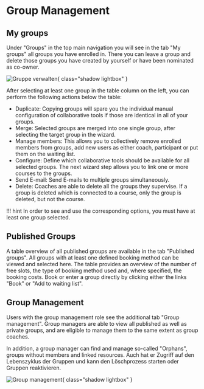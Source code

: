 # Group Management

## My groups

Under "Groups" in the top main navigation you will see in the tab "My groups" all groups you have enrolled in. There you can leave a group and delete those groups you have created by yourself or have been nominated as co-owner. 

![Gruppe verwalten](assets/Gruppe_verwalten.png){ class="shadow lightbox" }

After selecting at least one group in the table column on the left, you can
perform the following actions below the table:

  * Duplicate: Copying groups will spare you the individual manual configuration of collaborative tools if those are identical in all of your groups.
  * Merge: Selected groups are merged into one single group, after selecting the target group in the wizard.
  * Manage members: This allows you to collectively remove enrolled members from groups, add new users as either coach, participant or put them on the waiting list.
  * Configure: Define which collaborative tools should be available for all selected groups. The next wizard step allows you to link one or more courses to the groups.
  * Send E-mail: Send E-mails to multiple groups simultaneously.
  * Delete: Coaches are able to delete all the groups they supervise. If a group is deleted which is connected to a course, only the group is deleted,
but not the course.

!!! hint
	In order to see and use the corresponding options, you must have at least one group selected.

## Published Groups

A table overview of all published groups are available in the tab "Published
groups". All groups with at least one defined booking method can be viewed and
selected here. The table provides an overview of the number of free slots, the
type of booking method used and, where specified, the booking costs. Book or
enter a group directly by clicking either the links "Book" or "Add to waiting
list".

## Group Management

Users with the group management role see the additional tab "Group
management". Group managers are able to view all published as well as private groups, and are eligible to manage them to the same extent as group coaches.

In addition, a group manager can find and manage so-called "Orphans", groups
without members and linked resources. Auch hat er Zugriff auf den Lebenszyklus der Gruppen und kann den Löschprozess starten oder Gruppen reaktivieren.

![Group management](assets/Gruppenverwalter.png){ class="shadow lightbox" }


